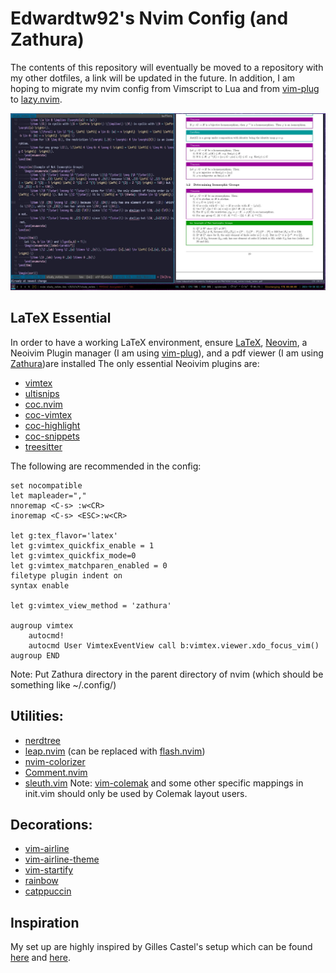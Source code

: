 # Edwardtw92's Nvim Config (and Zathura)
The contents of this repository will eventually be moved to a repository with my other dotfiles, a link will be updated in the future. In addition, I am hoping to migrate my nvim config from Vimscript to Lua and from [vim-plug](https://github.com/junegunn/vim-plug) to [lazy.nvim](https://github.com/folke/flash.nvim).

![Screenshot](https://github.com/Edwardtw92/nvim_dotfile/blob/main/screenshot.jpg)

## LaTeX Essential
In order to have a working LaTeX environment, ensure [LaTeX](https://www.latex-project.org/get/), [Neovim](https://neovim.io/), a Neoivim Plugin manager (I am using [vim-plug](https://github.com/junegunn/vim-plug)), and a pdf viewer (I am using [Zathura](https://pwmt.org/projects/zathura/))are installed
The only essential Neoivim plugins are:
- [vimtex](https://github.com/lervag/vimtex)
- [ultisnips](https://github.com/SirVer/ultisnips)
- [coc.nvim](https://github.com/neoclide/coc.nvim)
- [coc-vimtex](https://github.com/neoclide/coc-vimtex)
- [coc-highlight](https://github.com/neoclide/coc-highlight)
- [coc-snippets](https://github.com/neoclide/coc-snippets)
- [treesitter](https://github.com/nvim-treesitter/nvim-treesitter)

The following are recommended in the config:
```
set nocompatible
let mapleader=","
nnoremap <C-s> :w<CR>
inoremap <C-s> <ESC>:w<CR>

let g:tex_flavor='latex'
let g:vimtex_quickfix_enable = 1
let g:vimtex_quickfix_mode=0
let g:vimtex_matchparen_enabled = 0
filetype plugin indent on
syntax enable

let g:vimtex_view_method = 'zathura'

augroup vimtex
    autocmd!
    autocmd User VimtexEventView call b:vimtex.viewer.xdo_focus_vim()
augroup END
```

Note: Put Zathura directory in the parent directory of nvim (which should be something like ~/.config/)

## Utilities:
- [nerdtree](https://github.com/preservim/nerdtree)
- [leap.nvim](https://github.com/ggandor/leap.nvim) (can be replaced with [flash.nvim](https://github.com/folke/flash.nvim))
- [nvim-colorizer](https://github.com/norcalli/nvim-colorizer.lua)
- [Comment.nvim](https://github.com/numToStr/Comment.nvim)
- [sleuth.vim](https://github.com/tpope/vim-sleuth)
Note: [vim-colemak](https://github.com/jooize/vim-colemak) and some other specific mappings in init.vim should only be used by Colemak layout users.

## Decorations:
- [vim-airline](https://github.com/vim-airline/vim-airline)
- [vim-airline-theme](https://github.com/vim-airline/vim-airline-themes)
- [vim-startify](https://github.com/mhinz/vim-startify)
- [rainbow](https://github.com/luochen1990/rainbow)
- [catppuccin](https://github.com/catppuccin/nvim)

## Inspiration
My set up are highly inspired by Gilles Castel's setup which can be found [here](https://castel.dev/post/lecture-notes-1/) and [here](https://github.com/gillescastel/latex-snippets).
